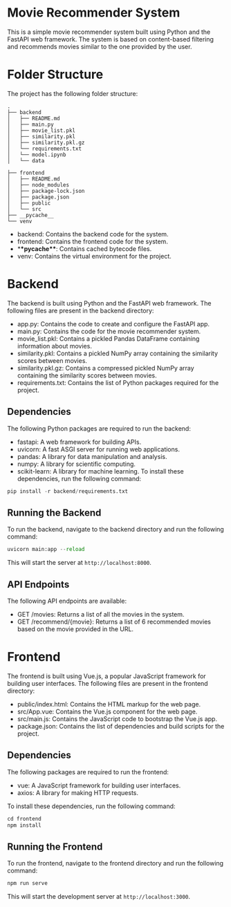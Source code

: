 # Movie Recommender System

This is a simple movie recommender system built using Python and the FastAPI web framework. The system is based on content-based filtering and recommends movies similar to the one provided by the user.

# Folder Structure

The project has the following folder structure:

```
.
├── backend
│   ├── README.md
│   ├── main.py
│   ├── movie_list.pkl
│   ├── similarity.pkl
│   ├── similarity.pkl.gz
│   └── requirements.txt
│   └── model.ipynb
│   └── data

├── frontend
│   ├── README.md
│   ├── node_modules
│   ├── package-lock.json
│   ├── package.json
│   ├── public
│   └── src
├── __pycache__
└── venv
```

- backend: Contains the backend code for the system.
- frontend: Contains the frontend code for the system.
- \***\*pycache\*\***: Contains cached bytecode files.
- venv: Contains the virtual environment for the project.

# Backend

The backend is built using Python and the FastAPI web framework. The following files are present in the backend directory:

- app.py: Contains the code to create and configure the FastAPI app.
- main.py: Contains the code for the movie recommender system.
- movie_list.pkl: Contains a pickled Pandas DataFrame containing information about movies.
- similarity.pkl: Contains a pickled NumPy array containing the similarity scores between movies.
- similarity.pkl.gz: Contains a compressed pickled NumPy array containing the similarity scores between movies.
- requirements.txt: Contains the list of Python packages required for the project.

## Dependencies

The following Python packages are required to run the backend:

- fastapi: A web framework for building APIs.
- uvicorn: A fast ASGI server for running web applications.
- pandas: A library for data manipulation and analysis.
- numpy: A library for scientific computing.
- scikit-learn: A library for machine learning.
  To install these dependencies, run the following command:

```python
pip install -r backend/requirements.txt
```

## Running the Backend

To run the backend, navigate to the backend directory and run the following command:

  ```python
  uvicorn main:app --reload
  ```

This will start the server at `http://localhost:8000`.

## API Endpoints

The following API endpoints are available:

- GET /movies: Returns a list of all the movies in the system.
- GET /recommend/{movie}: Returns a list of 6 recommended movies based on the movie provided in the URL.

# Frontend

The frontend is built using Vue.js, a popular JavaScript framework for building user interfaces. The following files are present in the frontend directory:

- public/index.html: Contains the HTML markup for the web page.
- src/App.vue: Contains the Vue.js component for the web page.
- src/main.js: Contains the JavaScript code to bootstrap the Vue.js app.
- package.json: Contains the list of dependencies and build scripts for the project.

## Dependencies

The following packages are required to run the frontend:

- vue: A JavaScript framework for building user interfaces.
- axios: A library for making HTTP requests.

To install these dependencies, run the following command:

```javascript
cd frontend
npm install
```
## Running the Frontend

To run the frontend, navigate to the frontend directory and run the following command:

```python
npm run serve
```

This will start the development server at `http://localhost:3000`.
